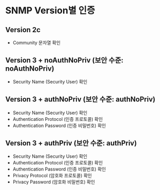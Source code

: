 # SNMP Version별 인증
## Version 2c
* Community 문자열 확인

## Version 3 + noAuthNoPriv (보안 수준: noAuthNoPriv)
* Security Name (Security User) 확인

## Version 3 + authNoPriv (보안 수준: authNoPriv)
* Security Name (Security User) 확인
* Authentication Protocol (인증 프로토콜) 확인
* Authentication Password (인증 비밀번호) 확인

## Version 3 + authPriv (보안 수준: authPriv)
* Security Name (Security User) 확인
* Authentication Protocol (인증 프로토콜) 확인
* Authentication Password (인증 비밀번호) 확인
* Privacy Protocol (암호화 프로토콜) 확인
* Privacy Password (암호화 비밀번호) 확인